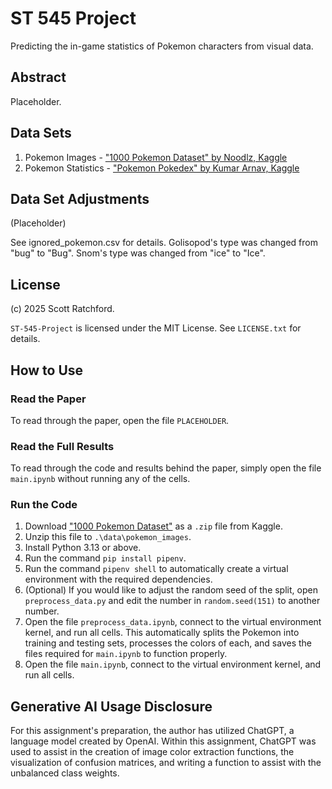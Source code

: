 
# ST 545 Project

Predicting the in-game statistics of Pokemon characters from visual data.

## Abstract

Placeholder.

## Data Sets

1. Pokemon Images - ["1000 Pokemon Dataset" by Noodlz, Kaggle](https://www.kaggle.com/datasets/noodulz/pokemon-dataset-1000/data)
2. Pokemon Statistics - ["Pokemon Pokedex" by Kumar Arnav, Kaggle](https://www.kaggle.com/datasets/arnavvvvv/pokemon-pokedex)

## Data Set Adjustments

(Placeholder)

See ignored_pokemon.csv for details. Golisopod's type was changed from "bug" to "Bug". Snom's type was changed from "ice" to "Ice".

## License

(c) 2025 Scott Ratchford.

`ST-545-Project` is licensed under the MIT License. See `LICENSE.txt` for details.

## How to Use

### Read the Paper

To read through the paper, open the file `PLACEHOLDER`.

### Read the Full Results

To read through the code and results behind the paper, simply open the file `main.ipynb` without running any of the cells.

### Run the Code

1. Download ["1000 Pokemon Dataset"](https://www.kaggle.com/datasets/noodulz/pokemon-dataset-1000/data) as a `.zip` file from Kaggle.
2. Unzip this file to `.\data\pokemon_images`.
3. Install Python 3.13 or above.
4. Run the command `pip install pipenv`.
5. Run the command `pipenv shell` to automatically create a virtual environment with the required dependencies.
6. (Optional) If you would like to adjust the random seed of the split, open `preprocess_data.py` and edit the number in `random.seed(151)` to another number.
7. Open the file `preprocess_data.ipynb`, connect to the virtual environment kernel, and run all cells. This automatically splits the Pokemon into training and testing sets, processes the colors of each, and saves the files required for `main.ipynb` to function properly.
8. Open the file `main.ipynb`, connect to the virtual environment kernel, and run all cells.

## Generative AI Usage Disclosure

For this assignment's preparation, the author has utilized ChatGPT, a language model created by OpenAI. Within this assignment, ChatGPT was used to assist in the creation of image color extraction functions, the visualization of confusion matrices, and writing a function to assist with the unbalanced class weights.
